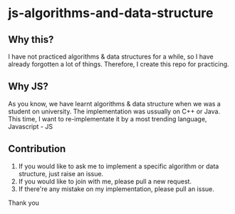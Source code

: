 # js-algorithms-and-data-structure

## Why this?
I have not practiced algorithms & data structures for a while, so I have already forgotten a lot of things. 
Therefore, I create this repo for practicing. 

## Why JS?
As you know, we have learnt algorithms & data structure when we was a student on university. The implementation was ussually on C++ or Java.
This time, I want to re-implementate it by a most trending language, Javascript - JS

## Contribution
1. If you would like to ask me to implement a specific algorithm or data structure, just raise an issue.
2. If you would like to join with me, please pull a new request.
3. If there're any mistake on my implementation, please pull an issue. 

Thank you


